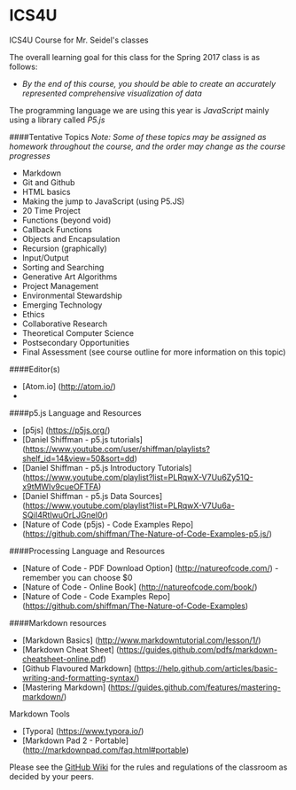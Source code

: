 ICS4U
=====

ICS4U Course for Mr. Seidel's classes

The overall learning goal for this class for the Spring 2017 class is as follows:
* _By the end of this course, you should be able to create an accurately represented comprehensive visualization of data_

The programming language we are using this year is *JavaScript* mainly using a library called *P5.js*

####Tentative Topics
_Note: Some of these topics may be assigned as homework throughout the course, and the order may change as the course progresses_

* Markdown
* Git and Github
* HTML basics
* Making the jump to JavaScript (using P5.JS)
* 20 Time Project
* Functions (beyond void)
* Callback Functions
* Objects and Encapsulation
* Recursion (graphically)
* Input/Output
* Sorting and Searching
* Generative Art Algorithms
* Project Management
* Environmental Stewardship
* Emerging Technology
* Ethics
* Collaborative Research
* Theoretical Computer Science
* Postsecondary Opportunities
* Final Assessment (see course outline for more information on this topic)

####Editor(s)
* [Atom.io] (http://atom.io/)
* 

####p5.js Language and Resources
* [p5js] (https://p5js.org/)
* [Daniel Shiffman - p5.js tutorials] (https://www.youtube.com/user/shiffman/playlists?shelf_id=14&view=50&sort=dd)
* [Daniel Shiffman - p5.js Introductory Tutorials] (https://www.youtube.com/playlist?list=PLRqwX-V7Uu6Zy51Q-x9tMWIv9cueOFTFA)
* [Daniel Shiffman - p5.js Data Sources] (https://www.youtube.com/playlist?list=PLRqwX-V7Uu6a-SQiI4RtIwuOrLJGnel0r)
* [Nature of Code (p5js) - Code Examples Repo] (https://github.com/shiffman/The-Nature-of-Code-Examples-p5.js/)

####Processing Language and Resources
* [Nature of Code - PDF Download Option] (http://natureofcode.com/) - remember you can choose $0
* [Nature of Code - Online Book] (http://natureofcode.com/book/)
* [Nature of Code - Code Examples Repo] (https://github.com/shiffman/The-Nature-of-Code-Examples)

####Markdown resources
* [Markdown Basics] (http://www.markdowntutorial.com/lesson/1/)
* [Markdown Cheat Sheet] (https://guides.github.com/pdfs/markdown-cheatsheet-online.pdf)
* [Github Flavoured Markdown] (https://help.github.com/articles/basic-writing-and-formatting-syntax/)
* [Mastering Markdown] (https://guides.github.com/features/mastering-markdown/)

Markdown Tools
* [Typora] (https://www.typora.io/)
* [Markdown Pad 2 - Portable] (http://markdownpad.com/faq.html#portable)

Please see the [GitHub Wiki](https://github.com/mrseidel-classes/ICS4U/wiki) for the rules and regulations of the classroom as decided by your peers.
